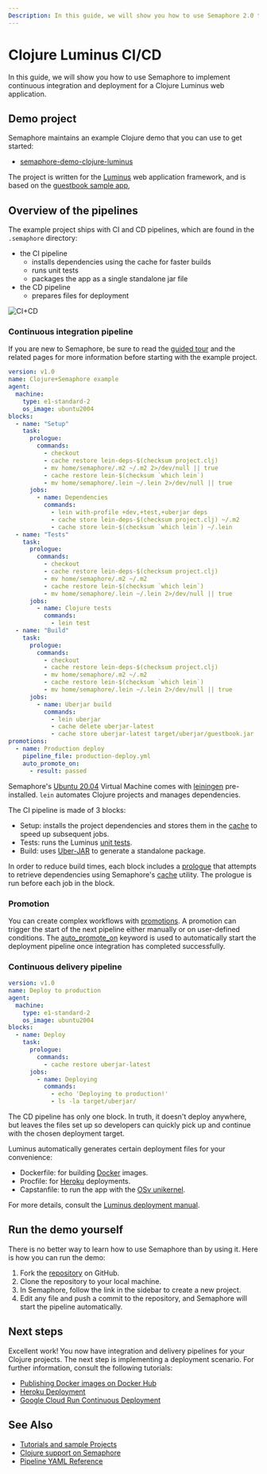```yaml
---
Description: In this guide, we will show you how to use Semaphore 2.0 to implement continuous integration and deployment for a Clojure Luminus web application.
---
```


# Clojure Luminus CI/CD

In this guide, we will show you how to use Semaphore to implement
continuous integration and deployment for a Clojure Luminus web application.

## Demo project

Semaphore maintains an example Clojure demo that you can use to get started:

  - [semaphore-demo-clojure-luminus](https://github.com/semaphoreci-demos/semaphore-demo-clojure-luminus)

The project is written for the [Luminus](http://www.luminusweb.net/) web 
application framework, and is based on the 
[guestbook sample app](http://www.luminusweb.net/docs#guestbook_application),

## Overview of the pipelines

The example project ships with CI and CD pipelines, which are found in 
the `.semaphore` directory:

  - the CI pipeline
      - installs dependencies using the cache for faster builds
      - runs unit tests
      - packages the app as a single standalone jar file
  - the CD pipeline
      - prepares files for deployment

![CI+CD](https://raw.githubusercontent.com/semaphoreci-demos/semaphore-demo-clojure-luminus/master/.semaphore/semaphore-demo-clojure-luminus-cicd.png)


### Continuous integration pipeline

If you are new to Semaphore, be sure to read the 
[guided tour](https://docs.semaphoreci.com/guided-tour/getting-started/) 
and the related pages for more information before starting with the example project.

``` yaml
version: v1.0
name: Clojure+Semaphore example
agent:
  machine:
    type: e1-standard-2
    os_image: ubuntu2004
blocks:
  - name: "Setup"
    task:
      prologue:
        commands:
          - checkout
          - cache restore lein-deps-$(checksum project.clj)
          - mv home/semaphore/.m2 ~/.m2 2>/dev/null || true
          - cache restore lein-$(checksum `which lein`)
          - mv home/semaphore/.lein ~/.lein 2>/dev/null || true
      jobs:
        - name: Dependencies
          commands:
            - lein with-profile +dev,+test,+uberjar deps
            - cache store lein-deps-$(checksum project.clj) ~/.m2
            - cache store lein-$(checksum `which lein`) ~/.lein
  - name: "Tests"
    task:
      prologue:
        commands:
          - checkout
          - cache restore lein-deps-$(checksum project.clj)
          - mv home/semaphore/.m2 ~/.m2
          - cache restore lein-$(checksum `which lein`)
          - mv home/semaphore/.lein ~/.lein 2>/dev/null || true
      jobs:
        - name: Clojure tests
          commands:
            - lein test
  - name: "Build"
    task:
      prologue:
        commands:
          - checkout
          - cache restore lein-deps-$(checksum project.clj)
          - mv home/semaphore/.m2 ~/.m2
          - cache restore lein-$(checksum `which lein`)
          - mv home/semaphore/.lein ~/.lein 2>/dev/null || true
      jobs:
        - name: Uberjar build
          commands:
            - lein uberjar
            - cache delete uberjar-latest
            - cache store uberjar-latest target/uberjar/guestbook.jar
promotions:
  - name: Production deploy
    pipeline_file: production-deploy.yml
    auto_promote_on:
      - result: passed
```

Semaphore's
[Ubuntu 20.04](https://docs.semaphoreci.com/ci-cd-environment/ubuntu-20.04-image/)
Virtual Machine comes with [leiningen](https://leiningen.org/)
pre-installed. `lein` automates Clojure projects and manages
dependencies.

The CI pipeline is made of 3 blocks:

  - Setup: installs the project dependencies and stores them in the
    [cache](https://docs.semaphoreci.com/reference/toolbox-reference/#cache)
    to speed up subsequent jobs.
  - Tests: runs the Luminus 
    [unit tests](http://www.luminusweb.net/docs/testing.html).
  - Build: uses [Uber-JAR](https://imagej.net/Uber-JAR) to generate a
    standalone package.

In order to reduce build times, each block includes a 
[prologue](https://docs.semaphoreci.com/reference/pipeline-yaml-reference/#prologue)
that attempts to retrieve dependencies using Semaphore's
[cache](https://docs.semaphoreci.com/reference/toolbox-reference/#cache)
utility.
The prologue is run before each job in the block.

### Promotion

You can create complex workflows with
[promotions](https://docs.semaphoreci.com/essentials/deploying-with-promotions/).
A promotion can trigger the start of the next pipeline either manually
or on user-defined conditions. The
[auto_promote_on](https://docs.semaphoreci.com/reference/pipeline-yaml-reference/#auto_promote_on)
keyword is used to automatically start the deployment pipeline once
integration has completed successfully.

### Continuous delivery pipeline

``` yaml
version: v1.0
name: Deploy to production
agent:
  machine:
    type: e1-standard-2
    os_image: ubuntu2004
blocks:
  - name: Deploy
    task:
      prologue:
        commands:
          - cache restore uberjar-latest
      jobs:
        - name: Deploying
          commands:
            - echo 'Deploying to production!'
            - ls -la target/uberjar/
```

The CD pipeline has only one block. In truth, it doesn't deploy anywhere,
but leaves the files set up so developers can quickly
pick up and continue with the chosen deployment target.

Luminus automatically generates certain deployment files for your
convenience:

  - Dockerfile: for building [Docker](https://www.docker.com/) images.
  - Procfile: for [Heroku](https://www.heroku.com) deployments.
  - Capstanfile: to run the app with the 
    [OSv unikernel](http://osv.io/).

For more details, consult the 
[Luminus deployment manual](http://www.luminusweb.net/docs/deployment.html).

## Run the demo yourself

There is no better way to learn how to use Semaphore than by using it. Here is how
you can run the demo:

1.  Fork the
    [repository](https://github.com/semaphoreci-demos/semaphore-demo-clojure-luminus)
    on GitHub.
2.  Clone the repository to your local machine.
3.  In Semaphore, follow the link in the sidebar to create a new
    project.
4.  Edit any file and push a commit to the repository, and Semaphore will
    start the pipeline automatically.

## Next steps

Excellent work! You now have integration and delivery pipelines for
your Clojure projects. The next step is implementing a deployment scenario. 
For further information, consult the following tutorials:

  - [Publishing Docker images on Docker Hub](https://docs.semaphoreci.com/examples/publishing-docker-images-on-dockerhub/)
  - [Heroku Deployment](https://docs.semaphoreci.com/examples/heroku-deployment/)
  - [Google Cloud Run Continuous Deployment](https://docs.semaphoreci.com/examples/google-cloud-run-continuous-deployment/)

## See Also

  - [Tutorials and sample Projects](https://docs.semaphoreci.com/examples/tutorials-and-example-projects/)
  - [Clojure support on Semaphore](https://docs.semaphoreci.com/programming-languages/clojure/)
  - [Pipeline YAML Reference](https://docs.semaphoreci.com/reference/pipeline-yaml-reference/)
